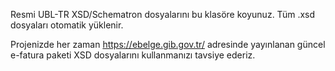 Resmi UBL-TR XSD/Schematron dosyalarını bu klasöre koyunuz. Tüm .xsd dosyaları otomatik yüklenir.

Projenizde her zaman https://ebelge.gib.gov.tr/ adresinde yayınlanan güncel e-fatura paketi XSD dosyalarını kullanmanızı tavsiye ederiz.